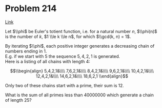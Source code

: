 # Problem 214

[Link](https://projecteuler.net/problem=214)

Let $\\phi$ be Euler's totient function, i.e. for a natural number $n$, $\\phi(n)$ is the number of $k$, $1 \\le k \\le n$, for which $\\gcd(k, n) = 1$.

By iterating $\\phi$, each positive integer generates a decreasing chain of numbers ending in $1$.  
E.g. if we start with $5$ the sequence $5,4,2,1$ is generated.  
Here is a listing of all chains with length $4$:

$$\\begin{align} 5,4,2,1&\\\\ 7,6,2,1&\\\\ 8,4,2,1&\\\\ 9,6,2,1&\\\\ 10,4,2,1&\\\\ 12,4,2,1&\\\\ 14,6,2,1&\\\\ 18,6,2,1 \\end{align}$$

Only two of these chains start with a prime, their sum is $12$.

What is the sum of all primes less than $40000000$ which generate a chain of length $25$?
